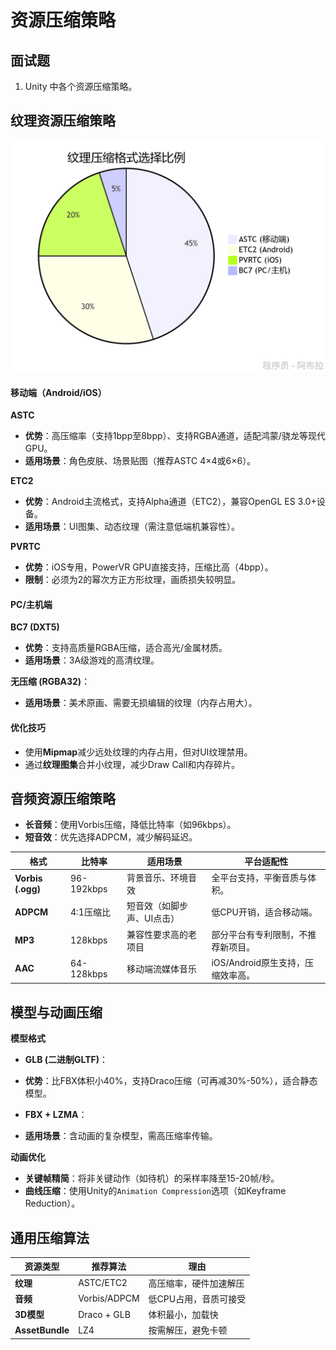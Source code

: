 # 资源压缩策略

## 面试题

1. Unity 中各个资源压缩策略。

## 纹理资源压缩策略

![img](assets/1754386739844-3e6d4127-2b60-4919-8769-b790e5b32c05.png)

#### 移动端（Android/iOS）

**ASTC**

- **优势**：高压缩率（支持1bpp至8bpp）、支持RGBA通道，适配鸿蒙/骁龙等现代GPU。
- **适用场景**：角色皮肤、场景贴图（推荐ASTC 4×4或6×6）。

**ETC2**

- **优势**：Android主流格式，支持Alpha通道（ETC2），兼容OpenGL ES 3.0+设备。
- **适用场景**：UI图集、动态纹理（需注意低端机兼容性）。

**PVRTC**

- **优势**：iOS专用，PowerVR GPU直接支持，压缩比高（4bpp）。
- **限制**：必须为2的幂次方正方形纹理，画质损失较明显。

#### PC/主机端

**BC7 (DXT5)**

- **优势**：支持高质量RGBA压缩，适合高光/金属材质。
- **适用场景**：3A级游戏的高清纹理。

**无压缩 (RGBA32)**： 

- **适用场景**：美术原画、需要无损编辑的纹理（内存占用大）。

#### 优化技巧

- 使用**Mipmap**减少远处纹理的内存占用，但对UI纹理禁用。
- 通过**纹理图集**合并小纹理，减少Draw Call和内存碎片。

## 音频资源压缩策略

- **长音频**：使用Vorbis压缩，降低比特率（如96kbps）。
- **短音效**：优先选择ADPCM，减少解码延迟。

| **格式**          | **比特率** | **适用场景**               | **平台适配性**                     |
| ----------------- | ---------- | -------------------------- | ---------------------------------- |
| **Vorbis (.ogg)** | 96-192kbps | 背景音乐、环境音效         | 全平台支持，平衡音质与体积。       |
| **ADPCM**         | 4:1压缩比  | 短音效（如脚步声、UI点击） | 低CPU开销，适合移动端。            |
| **MP3**           | 128kbps    | 兼容性要求高的老项目       | 部分平台有专利限制，不推荐新项目。 |
| **AAC**           | 64-128kbps | 移动端流媒体音乐           | iOS/Android原生支持，压缩效率高。  |

## 模型与动画压缩

**模型格式**

- **GLB (二进制GLTF)**： 

- **优势**：比FBX体积小40%，支持Draco压缩（可再减30%-50%），适合静态模型。

- **FBX + LZMA**： 

- **适用场景**：含动画的复杂模型，需高压缩率传输。

**动画优化**

- **关键帧精简**：将非关键动作（如待机）的采样率降至15-20帧/秒。
- **曲线压缩**：使用Unity的`Animation Compression`选项（如Keyframe Reduction）。

## 通用压缩算法

| **资源类型**    | **推荐算法** | **理由**               |
| --------------- | ------------ | ---------------------- |
| **纹理**        | ASTC/ETC2    | 高压缩率，硬件加速解压 |
| **音频**        | Vorbis/ADPCM | 低CPU占用，音质可接受  |
| **3D模型**      | Draco + GLB  | 体积最小，加载快       |
| **AssetBundle** | LZ4          | 按需解压，避免卡顿     |
